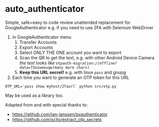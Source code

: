 # auto_authenticator

Simple, safe=easy to code review unattended replacement for GoogleAuthenticator e.g. if you need to use 2FA with Selenium WebDriver

1. In GoogleAuthenticator menu
   1. Transfer Accounts
   2. Export Accounts
   3. Select ONLY THE ONE account you want to export
   4. Scan the QR to get the text, e.g. with other Android Device Camera    
      _the text looks like_ `otpauth-migration://offline?data=73oiweouqw(many more chars)`
   5. **Keep this URL secret!** e.g. with linux `pass` and gnupg
2. Each time you want to generate an OTP token for this URL
~~~
OTP_URL=`pass show myhost/2faurl` python src/otp.py
~~~
  
May be used as a library too.

Adapted from and with special thanks to:
* https://github.com/jan-janssen/pyauthenticator
* https://github.com/scito/extract_otp_secrets


